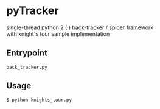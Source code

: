 # pyTracker

single-thread python 2 (!) back-tracker / spider framework  
with knight's tour sample implementation

## Entrypoint

`back_tracker.py`

## Usage

```
$ python knights_tour.py
```